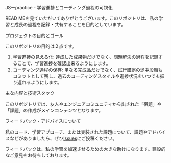 JSーpractice - 学習進捗とコーディング過程の可視化

 READ MEを見ていただいてありがとうございます。このリポジトリは、私の学習と成長の過程を記録・共有することを目的としています。

 プロジェクトの目的とゴール

このリポジトリの目的は２点です。

1.  学習進捗の見える化: 達成した成果物だけでなく、問題解決の過程を記録することで、学習進捗を確認出来るようにします。
2.  コーディング過程の保存: 単なる完成品だけでなく、試行錯誤の途中段階もコミットとして残し、過去のコーディングスタイルや進捗状況をいつでも振り返れるようにします。

主な内容と技術スタック

このリポジトリでは、友人やエンジニアコミュニティから出された「宿題」や「課題」の作成がメインコンテンツとなります。

フィードバック・アドバイスについて

私のコード、学習アプローチ、または実装された課題について、課題やアドバイスなどがありましたら、ぜひ[Issues](https://github.com/portora1/[JS-practice]/issues)にご投稿ください。

フィードバックは、私の学習を加速させるための大きな助けになります。建設的なご意見をお待ちしております。
